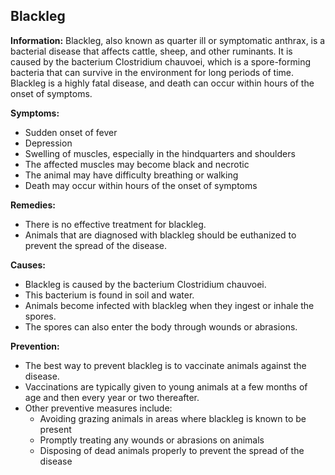 ## Blackleg

**Information:** Blackleg, also known as quarter ill or symptomatic anthrax, is a bacterial disease that affects cattle, sheep, and other ruminants. It is caused by the bacterium Clostridium chauvoei, which is a spore-forming bacteria that can survive in the environment for long periods of time. Blackleg is a highly fatal disease, and death can occur within hours of the onset of symptoms.

**Symptoms:**

* Sudden onset of fever
* Depression
* Swelling of muscles, especially in the hindquarters and shoulders
* The affected muscles may become black and necrotic
* The animal may have difficulty breathing or walking
* Death may occur within hours of the onset of symptoms

**Remedies:**

* There is no effective treatment for blackleg.
* Animals that are diagnosed with blackleg should be euthanized to prevent the spread of the disease.

**Causes:**

* Blackleg is caused by the bacterium Clostridium chauvoei.
* This bacterium is found in soil and water.
* Animals become infected with blackleg when they ingest or inhale the spores.
* The spores can also enter the body through wounds or abrasions.

**Prevention:**

* The best way to prevent blackleg is to vaccinate animals against the disease.
* Vaccinations are typically given to young animals at a few months of age and then every year or two thereafter.
* Other preventive measures include:
    * Avoiding grazing animals in areas where blackleg is known to be present
    * Promptly treating any wounds or abrasions on animals
    * Disposing of dead animals properly to prevent the spread of the disease
